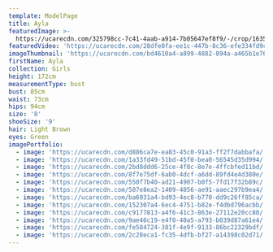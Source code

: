 ```yaml
---
template: ModelPage
title: Ayla
featuredImage: >-
  https://ucarecdn.com/325798cc-7c41-4aab-a914-7b05647ef8f9/-/crop/1635x1070/0,136/-/preview/
featuredVideo: 'https://ucarecdn.com/28dfe0fa-ee1c-447b-8c36-efe334fd9cc5/'
imageThumbnail: 'https://ucarecdn.com/bd4610a4-a899-4882-894a-a465b1e767a3/'
firstName: Ayla
collection: Girls
height: 172cm
measurementType: bust
bust: 85cm
waist: 73cm
hips: 94cm
size: '8'
shoeSize: '9'
hair: Light Brown
eyes: Green
imagePortfolio:
  - image: 'https://ucarecdn.com/d886ca7e-ea83-45c0-91a3-ff2f7dabbafa/'
  - image: 'https://ucarecdn.com/1a33fd49-51bd-45f0-bea0-56545d35d994/'
  - image: 'https://ucarecdn.com/2bd8ddd6-25ce-4f8c-8e7e-4ffcbfed11bd/'
  - image: 'https://ucarecdn.com/8f7e75df-6ab0-4dcf-a6dd-89fd4e4d380e/'
  - image: 'https://ucarecdn.com/550f7b40-ad21-4907-b0f5-7fd17f32b89c/'
  - image: 'https://ucarecdn.com/507e8ea2-1409-4056-ae91-aaec297b9ea4/'
  - image: 'https://ucarecdn.com/ba6931a4-bd93-4ec8-b770-dd9c26ff85ca/'
  - image: 'https://ucarecdn.com/152307a4-6ec4-4751-b82e-f4dbd796acbb/'
  - image: 'https://ucarecdn.com/c9177813-a4f6-41c3-863e-27112e20cc80/'
  - image: 'https://ucarecdn.com/9ae40c19-e4f0-40a5-a793-b039d87a61e4/'
  - image: 'https://ucarecdn.com/fe584724-381f-4e9f-9133-86bc22329bdf/'
  - image: 'https://ucarecdn.com/2c28eca1-fc35-4dfb-bf27-a14398c02d71/'
---
```


